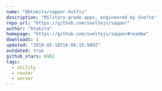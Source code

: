 ```yaml
---
name: "@btakita/sapper-hotfix"
description: "Military-grade apps, engineered by Svelte"
repo_url: "https://github.com/sveltejs/sapper"
author: "btakita"
homepage: "https://github.com/sveltejs/sapper#readme"
downloads: 1
updated: "2019-05-18T16:06:15.989Z"
outdated: true
github_stars: 6982
tags: 
  - utility
  - router
  - server
---
```

